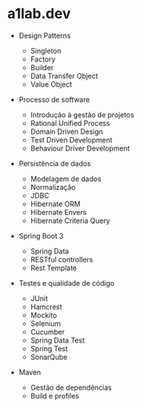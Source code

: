 # a1lab.dev

* Design Patterns
  * Singleton
  * Factory
  * Builder
  * Data Transfer Object
  * Value Object

* Processo de software
  * Introdução à gestão de projetos
  * Rational Unified Process
  * Domain Driven Design
  * Test Driven Development
  * Behaviour Driver Development

* Persistência de dados
  * Modelagem de dados
  * Normalização
  * JDBC
  * Hibernate ORM
  * Hibernate Envers
  * Hibernate Criteria Query

* Spring Boot 3
  * Spring Data
  * RESTful controllers
  * Rest Template
 
* Testes e qualidade de código
  * JUnit
  * Hamcrest
  * Mockito
  * Selenium
  * Cucumber
  * Spring Data Test
  * Spring Test
  * SonarQube

* Maven
  * Gestão de dependências
  * Build e profiles
  


